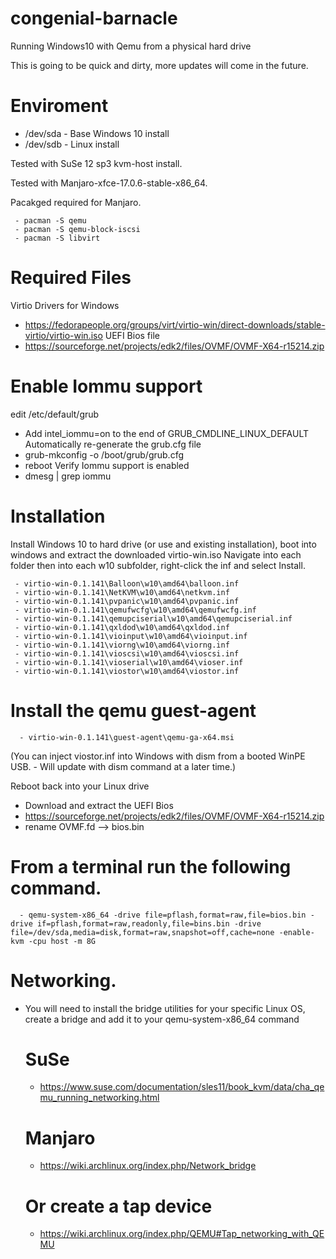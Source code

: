 # congenial-barnacle
Running Windows10 with Qemu from a physical hard drive

This is going to be quick and dirty, more updates will come in the future.
# Enviroment 
 - /dev/sda - Base Windows 10 install
 - /dev/sdb - Linux install

Tested with SuSe 12 sp3 kvm-host install.

Tested with Manjaro-xfce-17.0.6-stable-x86_64.

Pacakged required for Manjaro.
  
     - pacman -S qemu
     - pacman -S qemu-block-iscsi
     - pacman -S libvirt

# Required Files
Virtio Drivers for Windows
 - https://fedorapeople.org/groups/virt/virtio-win/direct-downloads/stable-virtio/virtio-win.iso
UEFI Bios file
 - https://sourceforge.net/projects/edk2/files/OVMF/OVMF-X64-r15214.zip

# Enable Iommu support 
edit /etc/default/grub
  - Add intel_iommu=on to the end of GRUB_CMDLINE_LINUX_DEFAULT
Automatically re-generate the grub.cfg file
  - grub-mkconfig -o /boot/grub/grub.cfg
  - reboot
Verify Iommu support is enabled
   - dmesg | grep iommu

# Installation
Install Windows 10 to hard drive (or use and existing installation), boot into windows and extract the downloaded virtio-win.iso
Navigate into each folder then into each w10 subfolder, right-click the inf and select Install.

     - virtio-win-0.1.141\Balloon\w10\amd64\balloon.inf
     - virtio-win-0.1.141\NetKVM\w10\amd64\netkvm.inf
     - virtio-win-0.1.141\pvpanic\w10\amd64\pvpanic.inf
     - virtio-win-0.1.141\qemufwcfg\w10\amd64\qemufwcfg.inf
     - virtio-win-0.1.141\qemupciserial\w10\amd64\qemupciserial.inf
     - virtio-win-0.1.141\qxldod\w10\amd64\qxldod.inf
     - virtio-win-0.1.141\vioinput\w10\amd64\vioinput.inf
     - virtio-win-0.1.141\viorng\w10\amd64\viorng.inf
     - virtio-win-0.1.141\vioscsi\w10\amd64\vioscsi.inf
     - virtio-win-0.1.141\vioserial\w10\amd64\vioser.inf
     - virtio-win-0.1.141\viostor\w10\amd64\viostor.inf
  # Install the qemu guest-agent 
      - virtio-win-0.1.141\guest-agent\qemu-ga-x64.msi
      
(You can inject viostor.inf into Windows with dism from a booted WinPE USB. - Will update with dism command at a later time.)

Reboot back into your Linux drive
  - Download and extract the UEFI Bios
  - https://sourceforge.net/projects/edk2/files/OVMF/OVMF-X64-r15214.zip
  - rename OVMF.fd --> bios.bin
  
# From a terminal run the following command.
      - qemu-system-x86_64 -drive file=pflash,format=raw,file=bios.bin -drive if=pflash,format=raw,readonly,file=bins.bin -drive file=/dev/sda,media=disk,format=raw,snapshot=off,cache=none -enable-kvm -cpu host -m 8G

# Networking.
- You will need to install the bridge utilities for your specific Linux OS, create a bridge and add it to your qemu-system-x86_64 command
  # SuSe
    - https://www.suse.com/documentation/sles11/book_kvm/data/cha_qemu_running_networking.html
  # Manjaro
    - https://wiki.archlinux.org/index.php/Network_bridge
  # Or create a tap device
    - https://wiki.archlinux.org/index.php/QEMU#Tap_networking_with_QEMU
